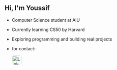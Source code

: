 ## Hi, I'm Youssif

- Computer Science student at AIU  
- Currently learning CS50 by Harvard  
- Exploring programming and building real projects
- for contact:
  
  <a href="https://www.linkedin.com/in/youssif-nour-593b49344" target="_blank">
    <img src="https://cdn-icons-png.flaticon.com/512/174/174857.png" alt="LinkedIn" width="30" style="border-radius: 6px; margin-right: 20px;">
  </a>
</p>
